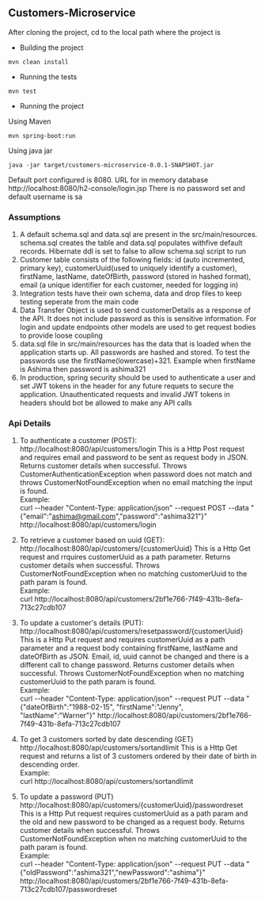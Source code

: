 ## Customers-Microservice

After cloning the project, cd to the local path where the project is

- Building the project
```
mvn clean install
```

- Running the tests
```
mvn test
```

- Running the project <br>

Using Maven
```
mvn spring-boot:run
```
Using java jar
```
java -jar target/customers-microservice-0.0.1-SNAPSHOT.jar
```
Default port configured is 8080. 
URL for in memory database http://localhost:8080/h2-console/login.jsp
There is no password set and default username is sa

### Assumptions
1. A default schema.sql and data.sql are present in the src/main/resources. schema.sql creates the table and data.sql populates withfive default records. Hibernate ddl is set to false to allow schema.sql script to run
2. Customer table consists of the following fields: id (auto incremented, primary key), customerUuid(used to uniquely identify a customer), firstName, lastName, dateOfBirth, password (stored in hashed format), email (a unique identifier for each customer, needed for logging in) 
3. Integration tests have their own schema, data and drop files to keep testing seperate from the main code
4. Data Transfer Object is used to send customerDetails as a response of the API. It does not include password as this is sensitive information. For login and update endpoints other models are used to get request bodies to provide loose coupling
5. data.sql file in src/main/resources has the data that is loaded when the application starts up. All passwords are hashed and stored. To test the passwords use the firstName(lowercase)+321. Example when firstName is Ashima then password is ashima321
6. In production, spring security should be used to authenticate a user and set JWT tokens in the header for any future requets to secure the application. Unauthenticated requests and invalid JWT tokens in headers should bot be allowed to make any API calls

### Api Details
1. To authenticate a customer (POST): http://localhost:8080/api/customers/login
This is a Http Post request and requires email and password to be sent as request body in JSON. Returns customer details when successful. Throws CustomerAuthenticationException when password does not match and throws CustomerNotFoundException when no email matching the input is found. <br>
Example:<br>
curl --header "Content-Type: application/json" --request POST --data "{\"email\":\"ashima@gmail.com\",\"password\":\"ashima321\"}" http://localhost:8080/api/customers/login

2. To retrieve a customer based on uuid (GET): http://localhost:8080/api/customers/{customerUuid}
This is a Http Get request and rrquires customerUuid as a path parameter. Returns customer details when successful. Throws CustomerNotFoundException when no matching customerUuid to the path param is found. <br> 
Example: <br>
curl  http://localhost:8080/api/customers/2bf1e766-7f49-431b-8efa-713c27cdb107

3. To update a customer's details (PUT):  http://localhost:8080/api/customers/resetpassword/{customerUuid}
This is a Http Put request and requires customerUuid as a path parameter and a request body containing firstName, lastName and dateOfBirth as JSON. Email, id, uuid cannot be changed and there is a different call to change password. Returns customer details when successful. Throws CustomerNotFoundException when no matching customerUuid to the path param is found. <br>
Example: <br>
curl --header "Content-Type: application/json" --request PUT --data "{\"dateOfBirth\":\"1988-02-15\", \"firstName\":\"Jenny\", \"lastName\":\"Warner\"}" http://localhost:8080/api/customers/2bf1e766-7f49-431b-8efa-713c27cdb107

4. To get 3 customers sorted by date descending (GET) http://localhost:8080/api/customers/sortandlimit
This is a Http Get request and returns a list of 3 customers ordered by their date of birth in descending order. <br>
Example: <br>
curl  http://localhost:8080/api/customers/sortandlimit

5. To update a password (PUT) http://localhost:8080/api/customers/{customerUuid}/passwordreset
This is a Http Put request requires customerUuid as a path param and the old and new password to be changed as a request body. Returns customer details when successful. Throws CustomerNotFoundException when no matching customerUuid to the path param is found.  
Example: <br>
curl --header "Content-Type: application/json" --request PUT --data "{\"oldPassword\":\"ashima321\",\"newPassword\":\"ashima\"}" http://localhost:8080/api/customers/2bf1e766-7f49-431b-8efa-713c27cdb107/passwordreset

